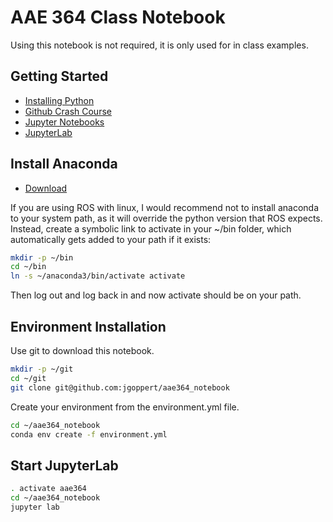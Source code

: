 # AAE 364 Class Notebook

Using this notebook is not required, it is only used for in class examples.

## Getting Started
* [Installing Python](https://www.youtube.com/watch?v=YJC6ldI3hWk)
* [Github Crash Course](https://www.youtube.com/watch?v=SWYqp7iY_Tc)
* [Jupyter Notebooks](https://www.youtube.com/watch?v=HW29067qVWk)
* [JupyterLab](https://www.youtube.com/watch?v=ctOM-Gza04Y)

## Install Anaconda

* [Download](https://www.anaconda.com/download/#linux)

If you are using ROS with linux, I would recommend not to install anaconda to your system path, as it will override the python version that ROS expects. Instead, create a symbolic link to activate in your ~/bin folder, which automatically gets added to your path if it exists:

```bash
mkdir -p ~/bin
cd ~/bin
ln -s ~/anaconda3/bin/activate activate
```

Then log out and log back in and now activate should be on your path.

## Environment Installation

Use git to download this notebook.

```bash
mkdir -p ~/git
cd ~/git
git clone git@github.com:jgoppert/aae364_notebook
```

Create your environment from the environment.yml file.

```bash
cd ~/aae364_notebook
conda env create -f environment.yml
```

## Start JupyterLab

```bash
. activate aae364
cd ~/aae364_notebook
jupyter lab
```

